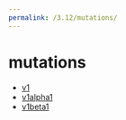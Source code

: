 ```yaml
---
permalink: /3.12/mutations/
---
```


# mutations



* [v1](v1/index.md)
* [v1alpha1](v1alpha1/index.md)
* [v1beta1](v1beta1/index.md)